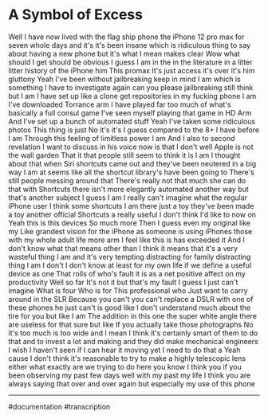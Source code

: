 # A Symbol of Excess
Well I have now lived with the flag ship phone the iPhone 12 pro max for seven whole days and it's it's been insane which is ridiculous thing to say about having a new phone but it's what I mean makes clear Wow what should I get should be obvious I guess I am in the in the literature in a litter litter history of the iPhone him This promax It's just access it's over it's him gluttony Yeah I've been without jailbreaking keep in mind I am which is something I have to investigate again can you please jailbreaking still think but I am I have set up like a clone get repositories in my fucking phone I am I've downloaded Torrance arm I have played far too much of what's basically a full consul game I've seen myself playing that game in HD Arm And I've set up a bunch of automated stuff Yeah I've taken some ridiculous photos This thing is just No it's it's I guess compared to the 8+ I have before I am Through this feeling of limitless power I am And I also to second revelation I want to discuss in his voice now is that I don't well Apple is not the wall garden That it that people still seem to think it is I am I thought about that when Siri shortcuts came out and they've been neutered in a big way I am at seems like all the shortcut library's have been going to There's still people messing around that There's really not that much she can do that with Shortcuts there isn't more elegantly automated another way but that's another subject I guess I am I really can't imagine what the regular iPhone user I think some shortcuts I am there just a toy they've been made a toy another official Shortcuts a really useful I don't think I'd like to now on Yeah this is this devices So much more Then I guess even my original like my Like grandest vision for the iPhone as someone is using iPhones those with my whole adult life more arm I feel like this is has exceeded it And I don't know what that means other than I think it means that it's a very wasteful thing I am and it's very tempting distracting for family distracting thing I am I don't I don't know at least for my own life if we define a useful device as one That rolls of who's fault it is as a net positive affect on my productivity Well so far It's not it but that's my fault I guess I just can't imagine What is four Who is for This professional who Just want to carry around in the SLR Because you can't you can't replace a DSLR with one of these phones he just can't is good like I don't understand much about the tire for you but like I am The addition in this one the super white angle there are useless for that sure but like If you actually take those photographs No it's too much is too wide and I mean I think it's certainly smart of them to do that and to invest a lot and making and they did make mechanical engineers I wish I haven't seen if I can hear it moving yet I need to do that a Yeah cause I don't think it's reasonable to try to make a highly telescopic lens either what exactly are we trying to do here you know I think you if you been observing my past few days well with my past my life I think you are always saying that over and over again but especially my use of this phone

- - - -
#documentation #transcription